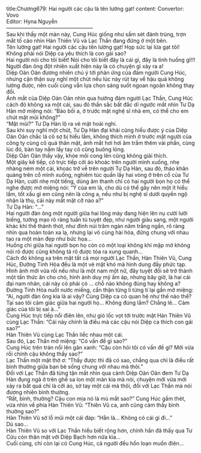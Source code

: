 title:Chương679: Hai người các cậu là tên lường gạt!
content:
Convertor: Vovo<br>Editor: Hyna Nguyễn<br>————————————————–<br>Sau khi thấy một màn này, Cung Húc giống như sấm sét đánh trúng, trợn mắt tố cáo nhìn Hàn Thiên Vũ và Lạc Thần đang đứng ở một bên.<br>Tên lường gạt! Hai người các cậu tên lường gạt! Họp sức lại lừa gạt tôi!<br>Không phải nói Diệp ca yêu thích là con gái sao?<br>Hai người nói cho tôi biết! Nói cho tôi biết đây là cái gì, đây là tình huống gì!!!<br>Người đàn ông đột nhiên xuất hiện này là có chuyện gì xảy ra a!<br>Diệp Oản Oản đương nhiên chú ý tới phản ứng của đám người Cung Húc, nhưng cận thận suy nghĩ một chút nếu lúc này rút tay về hậu quả không lường được, nên cuối cùng vẫn lựa chọn sáng suốt ngoan ngoãn không thay đổi.<br>Ánh mắt của Diệp Oản Oản nhìn qua hướng đám người Lạc Thần, Cung Húc cách đó không xa một cái, sau đó thần sắc bất đắc dĩ ngước mắt nhìn Tư Dạ Hàn mở miệng nói: “Bảo bối a, ở trước mặt nghệ sĩ nhà em, có thể cho em chút mặt mũi không?”<br>“Mặt mũi?” Tư Dạ Hàn lộ ra vẻ mặt hoài nghi.<br>Sau khi suy nghĩ một chút, Tư Dạ Hàn đại khái cũng hiểu được ý của Diệp Oản Oản chắc là cô sợ bị hiểu lầm, không thích mình ở trước mặt người của công ty cùng cô quá thân mật, ánh mắt hơi hơi âm trầm thêm vài phần, cùng lúc đó, bàn tay nắm lấy tay cô cũng buông lỏng.<br>Diệp Oản Oản thấy vậy, khóe môi cong lên cũng không giải thích.<br>Một giây kế tiếp, cô trực tiếp cởi áo khoác trên người mình xuống, nhẹ nhàng ném một cái, khoác trở về trên người Tư Dạ Hàn, sau đó, tháo khăn quàng trên cổ mình xuống, nghiêm túc quấn lấy hai vòng ở trên cổ của Tư Dạ Hàn, cười nhẹ một tiếng, dùng âm thanh chỉ có hai người bọn họ có thể nghe được mở miệng nói: “Ý của em là, cho dù có thể gây nên một ít hiểu lầm, tốt xấu gì em cũng nên là công a, nếu như bị nghệ sĩ dưới quyền ngộ nhận là thụ, cái này mất mặt cỡ nào a?”<br>Tư Dạ Hàn: “…”<br>Hai người đàn ông một người giữa hai lông mày đang hiện lên nụ cười lười biếng, tướng mạo rõ ràng tuấn tú tuyệt đẹp, như người giàu sang, một người khác khí thế thánh thót, như đỉnh núi trăm ngàn năm trắng ngần, rõ ràng nhìn qua hoàn toàn xa lạ, nhưng lại vô cùng hài hòa, đứng chung với nhau tạo ra một màn đẹp như bức họa…<br>Huống chi giữa hai người bọn họ còn có một loại không khí mập mờ không nói rõ được cũng không tả rõ được tỏa ra xung quanh…<br>Cách đó không xa trên mặt tất cả mọi người Lạc Thần, Hàn Thiên Vũ, Cung Húc, Đường Tinh Hỏa đều là một vẻ mặt khó mà hình dung đầy phức tạp.<br>Hình ảnh mới vừa rồi nếu như là một nam một nữ, đây tuyệt đối sẽ trở thành một tấn thức ăn cho chó, hình ảnh duy mỹ ấm áp, nhưng bây giờ, là hai cái đại nam nhân, cái này có phải có … chỗ nào không đúng hay không a?<br>Đường Tinh Hỏa nuốt nước miếng, cẩn thận từng li từng tí lại gần mở miệng: “Ai, người đàn ông kia là ai vậy? Cùng Diệp ca có quan hệ như thế nào thế? Tại sao tôi cảm giác giữa hai người họ… Không đúng lắm? Chẳng lẽ… Cảm giác của tôi bị sai à…”<br>Cung Húc trực tiếp nổi điên lên, như gió lốc vọt tới trước mặt Hàn Thiên Vũ cùng Lạc Thần: “Cái này chính là điều mà các cậu nói Diệp ca thích con gái sao?”<br>Hàn Thiên Vũ cùng Lạc Thần liếc nhau một cái.<br>Sau đó, Lạc Thần mở miệng: “Có vấn đề gì sao?”<br>Cung Húc trên trán nổi lên gân xanh: “Cậu còn hỏi tôi có vấn đề gì? Mới vừa rồi chính cậu không thấy sao?”<br>Lạc Thần một mặt thờ ơ: “Thấy được thì đã có sao, chẳng qua chỉ là điều rất bình thường giữa bạn bè sống chung với nhau mà thôi.”<br>Đối với Lạc Thần đã từng tận mắt nhìn qua cảnh Diệp Oản Oản đem Tư Dạ Hàn đụng ngã ở trên ghế sa lon một màn kia mà nói, chuyện mới vừa mới xảy ra bất quá chỉ là cởi áo, sờ tay một cái mà thôi, đối với Lạc Thần mà nói đương nhiên bình thường.<br>“Rất, bình, thường? Cậu con mịa nó là mù mắt sao?” Cung Húc gầm thét, vừa nhìn về phía Hàn Thiên Vũ: “Thiên Vũ ca, anh cũng cảm thấy bình thường sao?”<br>Hàn Thiên Vũ sờ lỗ mũi một cái đáp: “Hẳn là… Không có cái gì đi…”<br>Dù sao…<br>Hàn Thiên Vũ so với Lạc Thần hiểu biết rộng hơn, chính hắn đã thấy qua Tư Cửu còn thân mật với Diệp Bạch hơn nữa kìa…<br>Cuối cùng, chỉ còn lại có Cung Húc, cả người đều hổn loạn muốn điên…